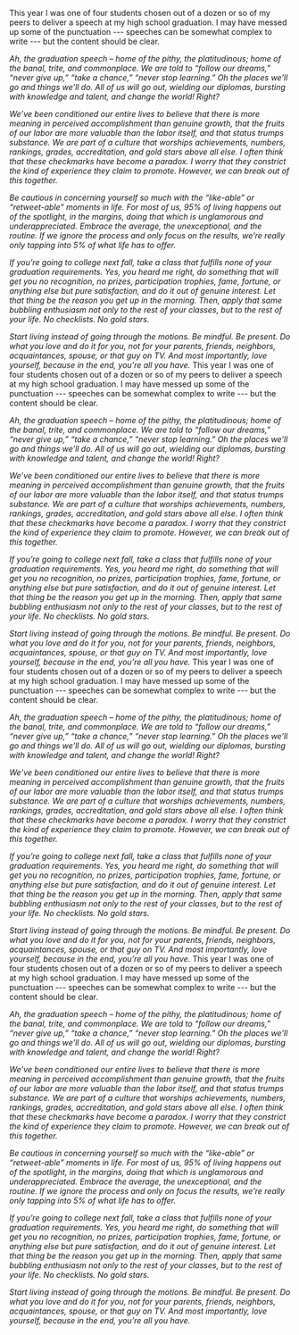 ﻿This year I was one of four students chosen out of a dozen or so of my peers to deliver a speech at my high school graduation. I may have messed up some of the punctuation --- speeches can be somewhat complex to write --- but the content should be clear.

*Ah, the graduation speech – home of the pithy, the platitudinous; home of the banal, trite, and commonplace. We are told to “follow our dreams,” “never give up,” “take a chance,” “never stop learning.” Oh the places we’ll go and things we’ll do. All of us will go out, wielding our diplomas, bursting with knowledge and talent, and change the world! Right?*

*We’ve been conditioned our entire lives to believe that there is more meaning in perceived accomplishment than genuine growth, that the fruits of our labor are more valuable than the labor itself, and that status trumps substance. We are part of a culture that worships achievements, numbers, rankings, grades, accreditation, and gold stars above all else. I often think that these checkmarks have become a paradox. I worry that they constrict the kind of experience they claim to promote. However, we can break out of this together.*
 
*Be cautious in concerning yourself so much with the “like-able” or “retweet-able” moments in life. For most of us, 95% of living happens out of the spotlight, in the margins, doing that which is unglamorous and underappreciated. Embrace the average, the unexceptional, and the routine. If we ignore the process and only focus on the results, we’re really only tapping into 5% of what life has to offer.*

*If you’re going to college next fall, take a class that fulfills none of your graduation requirements. Yes, you heard me right, do something that will get you no recognition, no prizes, participation trophies, fame, fortune, or anything else but pure satisfaction, and do it out of genuine interest. Let that thing be the reason you get up in the morning. Then, apply that same bubbling enthusiasm not only to the rest of your classes, but to the rest of your life. No checklists. No gold stars.*

*Start living instead of going through the motions. Be mindful. Be present. Do what you love and do it for you, not for your parents, friends, neighbors, acquaintances, spouse, or that guy on TV. And most importantly, love yourself, because in the end, you’re all you have.*
﻿This year I was one of four students chosen out of a dozen or so of my peers to deliver a speech at my high school graduation. I may have messed up some of the punctuation --- speeches can be somewhat complex to write --- but the content should be clear.

*Ah, the graduation speech – home of the pithy, the platitudinous; home of the banal, trite, and commonplace. We are told to “follow our dreams,” “never give up,” “take a chance,” “never stop learning.” Oh the places we’ll go and things we’ll do. All of us will go out, wielding our diplomas, bursting with knowledge and talent, and change the world! Right?*

*We’ve been conditioned our entire lives to believe that there is more meaning in perceived accomplishment than genuine growth, that the fruits of our labor are more valuable than the labor itself, and that status trumps substance. We are part of a culture that worships achievements, numbers, rankings, grades, accreditation, and gold stars above all else. I often think that these checkmarks have become a paradox. I worry that they constrict the kind of experience they claim to promote. However, we can break out of this together.*
 

*If you’re going to college next fall, take a class that fulfills none of your graduation requirements. Yes, you heard me right, do something that will get you no recognition, no prizes, participation trophies, fame, fortune, or anything else but pure satisfaction, and do it out of genuine interest. Let that thing be the reason you get up in the morning. Then, apply that same bubbling enthusiasm not only to the rest of your classes, but to the rest of your life. No checklists. No gold stars.*

*Start living instead of going through the motions. Be mindful. Be present. Do what you love and do it for you, not for your parents, friends, neighbors, acquaintances, spouse, or that guy on TV. And most importantly, love yourself, because in the end, you’re all you have.*
﻿This year I was one of four students chosen out of a dozen or so of my peers to deliver a speech at my high school graduation. I may have messed up some of the punctuation --- speeches can be somewhat complex to write --- but the content should be clear.

*Ah, the graduation speech – home of the pithy, the platitudinous; home of the banal, trite, and commonplace. We are told to “follow our dreams,” “never give up,” “take a chance,” “never stop learning.” Oh the places we’ll go and things we’ll do. All of us will go out, wielding our diplomas, bursting with knowledge and talent, and change the world! Right?*

*We’ve been conditioned our entire lives to believe that there is more meaning in perceived accomplishment than genuine growth, that the fruits of our labor are more valuable than the labor itself, and that status trumps substance. We are part of a culture that worships achievements, numbers, rankings, grades, accreditation, and gold stars above all else. I often think that these checkmarks have become a paradox. I worry that they constrict the kind of experience they claim to promote. However, we can break out of this together.*
 

*If you’re going to college next fall, take a class that fulfills none of your graduation requirements. Yes, you heard me right, do something that will get you no recognition, no prizes, participation trophies, fame, fortune, or anything else but pure satisfaction, and do it out of genuine interest. Let that thing be the reason you get up in the morning. Then, apply that same bubbling enthusiasm not only to the rest of your classes, but to the rest of your life. No checklists. No gold stars.*

*Start living instead of going through the motions. Be mindful. Be present. Do what you love and do it for you, not for your parents, friends, neighbors, acquaintances, spouse, or that guy on TV. And most importantly, love yourself, because in the end, you’re all you have.*
﻿This year I was one of four students chosen out of a dozen or so of my peers to deliver a speech at my high school graduation. I may have messed up some of the punctuation --- speeches can be somewhat complex to write --- but the content should be clear.

*Ah, the graduation speech – home of the pithy, the platitudinous; home of the banal, trite, and commonplace. We are told to “follow our dreams,” “never give up,” “take a chance,” “never stop learning.” Oh the places we’ll go and things we’ll do. All of us will go out, wielding our diplomas, bursting with knowledge and talent, and change the world! Right?*

*We’ve been conditioned our entire lives to believe that there is more meaning in perceived accomplishment than genuine growth, that the fruits of our labor are more valuable than the labor itself, and that status trumps substance. We are part of a culture that worships achievements, numbers, rankings, grades, accreditation, and gold stars above all else. I often think that these checkmarks have become a paradox. I worry that they constrict the kind of experience they claim to promote. However, we can break out of this together.*
 
*Be cautious in concerning yourself so much with the “like-able” or “retweet-able” moments in life. For most of us, 95% of living happens out of the spotlight, in the margins, doing that which is unglamorous and underappreciated. Embrace the average, the unexceptional, and the routine. If we ignore the process and only on focus the results, we’re really only tapping into 5% of what life has to offer.*

*If you’re going to college next fall, take a class that fulfills none of your graduation requirements. Yes, you heard me right, do something that will get you no recognition, no prizes, participation trophies, fame, fortune, or anything else but pure satisfaction, and do it out of genuine interest. Let that thing be the reason you get up in the morning. Then, apply that same bubbling enthusiasm not only to the rest of your classes, but to the rest of your life. No checklists. No gold stars.*

*Start living instead of going through the motions. Be mindful. Be present. Do what you love and do it for you, not for your parents, friends, neighbors, acquaintances, spouse, or that guy on TV. And most importantly, love yourself, because in the end, you’re all you have.*
